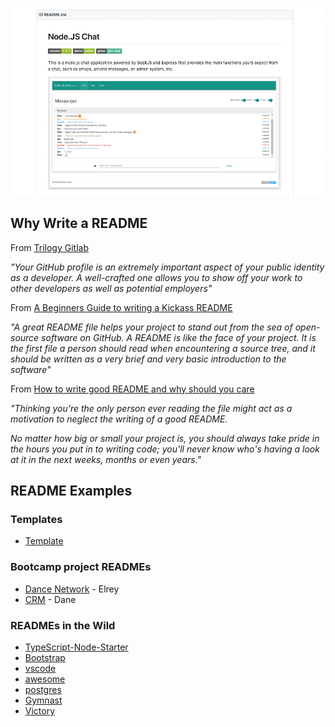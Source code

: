 ![read image](./ilustracja-README.png)

## Why Write a README

From [Trilogy Gitlab](https://uwa.bootcampcontent.com/UWA-Bootcamp/UW-SEA-FSF-PT-11-2019-U-C/blob/master/01-week-html-css/Resources/Good-README-Guide/README.md)

_"Your GitHub profile is an extremely important aspect of your public identity as a developer. A well-crafted one allows you to show off your work to other developers as well as potential employers"_

From [A Beginners Guide to writing a Kickass README](https://medium.com/@meakaakka/a-beginners-guide-to-writing-a-kickass-readme-7ac01da88ab3)

_"A great README file helps your project to stand out from the sea of open-source software on GitHub. A README is like the face of your project. It is the first file a person should read when encountering a source tree, and it should be written as a very brief and very basic introduction to the software"_

From [How to write good README and why should you care](https://thejunkland.com/blog/how-to-write-good-readme.html)

_"Thinking you're the only person ever reading the file might act as a motivation to neglect the writing of a good README._

_No matter how big or small your project is, you should always take pride in the hours you put in to writing code; you'll never know who's having a look at it in the next weeks, months or even years."_

## README Examples

### Templates

- [Template](https://github.com/ritaly/README-cheatsheet)

### Bootcamp project READMEs

- [Dance Network](https://github.com/ElreyB/dance-network) - Elrey
- [CRM](https://github.com/DaneShrewsbury2288/CRM) - Dane

### READMEs in the Wild

- [TypeScript-Node-Starter](https://github.com/microsoft/TypeScript-Node-Starter#getting-started)
- [Bootstrap](https://github.com/twbs/bootstrap)
- [vscode](https://github.com/microsoft/vscode)
- [awesome](https://github.com/sindresorhus/awesome)
- [postgres](https://github.com/porsager/postgres)
- [Gymnast](https://github.com/gymnastjs/gymnast)
- [Victory](https://github.com/FormidableLabs/victory)
